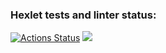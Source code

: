 ### Hexlet tests and linter status:
[![Actions Status](https://github.com/EvaOrdo/java-project-lvl1/workflows/hexlet-check/badge.svg)](https://github.com/EvaOrdo/java-project-lvl1/actions)
<a href="https://codeclimate.com/github/EvaOrdo/java-project-lvl1/maintainability"><img src="https://api.codeclimate.com/v1/badges/b7334016979f4c8dc851/maintainability" /></a>
